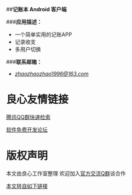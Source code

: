 ##**记账本 Android 客户端**

###**应用描述：**
+ 一个简单实用的记账APP
+ 记录收支
+ 多用户切换

###**联系邮箱：**
+ *zhaozhaozhao1996@163.com*


	 


 # 良心友情链接

[腾讯QQ群快速检索](http://u.720life.cn/s/8cf73f7c)

[软件免费开发论坛](http://u.720life.cn/s/bbb01dc0)

# 版权声明 

本文由良心工作室整理 欢迎加入[官方交流Q群](https://u.720life.cn/s/f2316816)谈合作

[本文转自如下链接](http://u.720life.cn/g/2e71d0f0a5c601172267ba20d3a43c6ec33b64b10c15f91d793547c8918cd3b91a28f08875de8034e4c799204e46add2a79c1d685a597bb7ff62bdeaac5f7ffd)